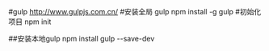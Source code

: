 #gulp
http://www.gulpjs.com.cn/
#安装全局 gulp 
npm install -g gulp
#初始化项目
npm init

##安装本地gulp
npm install gulp --save-dev
